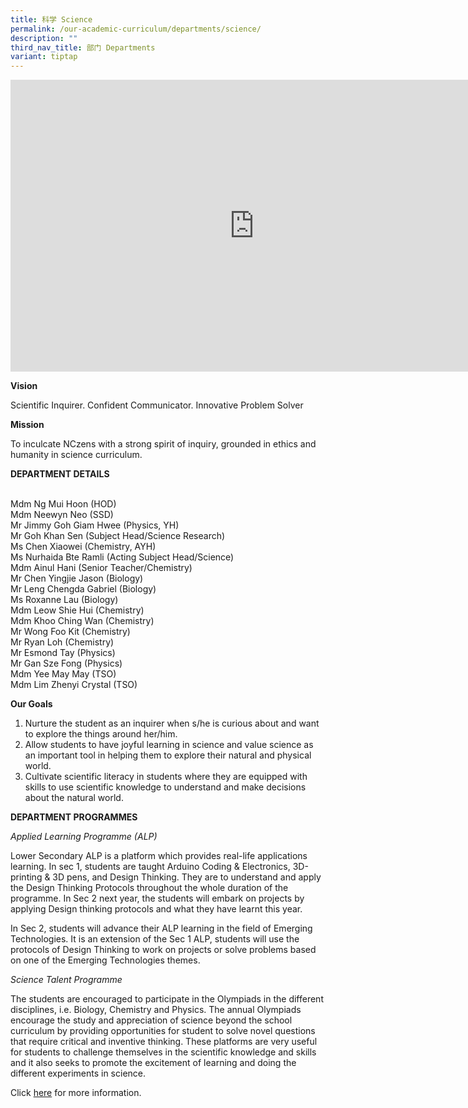 ```yaml
---
title: 科学 Science
permalink: /our-academic-curriculum/departments/science/
description: ""
third_nav_title: 部门 Departments
variant: tiptap
---
```

<iframe allowfullscreen="true" height="467" width="780" frameborder="0" src="https://docs.google.com/presentation/d/e/2PACX-1vRSmc6PldOj9bSdiXPIlEj72ICfE-ODXOqYfdiRmWJKw_241Kie6fUn1AAafd0JWSU3QDkkp9_orSaQ/embed?start=true&amp;loop=true&amp;delayms=5000"></iframe>

**Vision**

Scientific Inquirer. Confident Communicator. Innovative Problem Solver
  

**Mission**

To inculcate NCzens with a strong spirit of inquiry, grounded in ethics and humanity in science curriculum.

**DEPARTMENT DETAILS**

<br>Mdm Ng Mui Hoon (HOD)
<br>Mdm Neewyn Neo (SSD)
<br>Mr Jimmy Goh Giam Hwee (Physics, YH)
<br>Mr Goh Khan Sen (Subject Head/Science Research)
<br>Ms Chen Xiaowei (Chemistry, AYH)
<br>Ms Nurhaida Bte Ramli (Acting Subject Head/Science)
<br>Mdm Ainul Hani (Senior Teacher/Chemistry)
<br>Mr Chen Yingjie Jason (Biology)
<br>Mr Leng Chengda Gabriel (Biology)
<br>Ms Roxanne Lau (Biology)
<br>Mdm Leow Shie Hui (Chemistry)
<br>Mdm Khoo Ching Wan (Chemistry)
<br>Mr Wong Foo Kit (Chemistry)
<br>Mr Ryan Loh (Chemistry)
<br>Mr Esmond Tay (Physics)
<br>Mr Gan Sze Fong (Physics)
<br>Mdm Yee May May (TSO)
<br>Mdm Lim Zhenyi Crystal (TSO)


**Our Goals**

1.  Nurture the student as an inquirer when s/he is curious about and want to explore the things around her/him.
2.  Allow students to have joyful learning in science and value science as an important tool in helping them to explore their natural and physical world.
3.  Cultivate scientific literacy in students where they are equipped with skills to use scientific knowledge to understand and make decisions about the natural world.

**DEPARTMENT PROGRAMMES**

_Applied Learning Programme (ALP)_

Lower Secondary ALP is a platform which provides real-life applications learning. In sec 1, students are taught Arduino Coding &amp; Electronics, 3D-printing &amp; 3D pens, and Design Thinking. They are to understand and apply the Design Thinking Protocols throughout the whole duration of the programme. In Sec 2 next year, the students will embark on projects by applying Design thinking protocols and what they have learnt this year.

In Sec 2, students will advance their ALP learning in the field of Emerging Technologies. It is an extension of the Sec 1 ALP, students will use the protocols of Design Thinking to work on projects or solve problems based on one of the Emerging Technologies themes.

_Science Talent Programme_

The students are encouraged to participate in the Olympiads in the different disciplines, i.e. Biology, Chemistry and Physics. The annual Olympiads encourage the study and appreciation of science beyond the school curriculum by providing opportunities for student to solve novel questions that require critical and inventive thinking. These platforms are very useful for students to challenge themselves in the scientific knowledge and skills and it also seeks to promote the excitement of learning and doing the different experiments in science.

  

Click&nbsp;[here](/our-talent-development/Department-Talent-Programmes/Science-Talent-Programme)&nbsp;for more information.